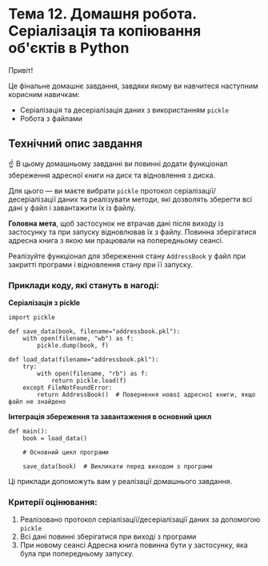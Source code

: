 # Тема 12. Домашня робота. Серіалізація та копіювання об'єктів в Python


Привіт!

Це фiнальне домашнє завдання, завдяки якому ви навчитеся наступним корисним навичкам:

- Серіалізація та десеріалізація даних з використанням `pickle`
- Робота з файлами


## Технiчний опис завдання

☝ В цьому домашньому завданні ви повинні додати функціонал збереження адресної книги на диск та відновлення з диска.

Для цього — ви маєте вибрати `pickle` протокол серіалізації/десеріалізації даних та реалізувати методи, які дозволять зберегти всі дані у файл і завантажити їх із файлу.

**Головна мета**, щоб застосунок не втрачав дані після виходу із застосунку та при запуску відновлював їх з файлу. Повинна зберігатися адресна книга з якою ми працювали на попередньому сеансі.

Реалізуйте функціонал для збереження стану `AddressBook` у файл при закритті програми і відновлення стану при її запуску.


### Приклади коду, які стануть в нагоді:

**Серіалізація з pickle**
```
import pickle

def save_data(book, filename="addressbook.pkl"):
    with open(filename, "wb") as f:
        pickle.dump(book, f)

def load_data(filename="addressbook.pkl"):
    try:
        with open(filename, "rb") as f:
            return pickle.load(f)
    except FileNotFoundError:
        return AddressBook()  # Повернення нової адресної книги, якщо файл не знайдено
```

**Інтеграція збереження та завантаження в основний цикл**
```
def main():
    book = load_data()

    # Основний цикл програми

    save_data(book)  # Викликати перед виходом з програми
```

Ці приклади допоможуть вам у реалізації домашнього завдання.

### Критерії оцінювання:

1. Реалізовано протокол серіалізації/десеріалізації даних за допомогою `pickle`
2. Всі дані повинні зберігатися при виході з програми
3. При новому сеансі Адресна книга повинна бути у застосунку, яка була при попередньому запуску.